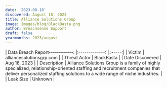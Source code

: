 ```yaml
---
date: '2023-08-18'
discovered: August 18, 2023
title: Alliance Solutions Group
image: images/blog/BlackBasta.png
author: Breachsense Support
draft: false
yearmonths: 2023/august
---
```


| Data Breach Report------------:     |:-------------:    | :-----:|
| Victim      | alliancesolutionsgrp.com      | 
| Threat Actor      | BlackBasta      | 
| Date Discovered      | Aug 18, 2023      | 
| Description      | Alliance Solutions Group is a family of highly specialized, relationship-oriented staffing and recruitment companies that deliver personalized staffing solutions to a wide range of niche industries.      | 
| Leak Size      | Unknown      | 

